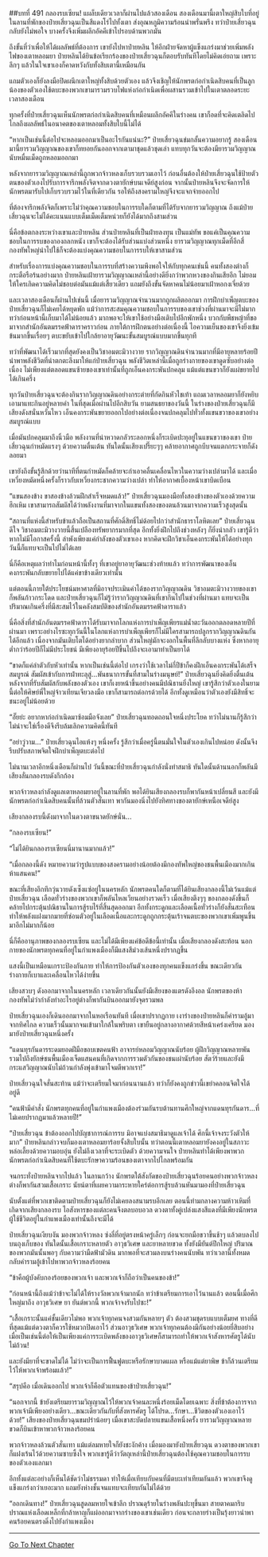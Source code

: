 ##บทที่ 491 กลองรบเซียน!
แผล็บเดียวเวลาก็ผ่านไปแล้วสองเดือน สองเดือนมานี้เตาใหญ่สิบใบที่อยู่ในลานที่พักของป๋ายเสี่ยวฉุนเป็นสีแดงโร่ไปทั้งเตา ส่งอุณหภูมิความร้อนน่าพรั่นพรึง ทว่าป๋ายเสี่ยวฉุนกลับยังไม่พอใจ บางครั้งจึงเพิ่มผลึกอัคคีเข้าไปรอบด้านพวกมัน

ถึงขั้นที่ว่าเพื่อให้ได้ผลลัพธ์ที่ต้องการ เขายังไปหาป๋ายหลิน ให้อีกฝ่ายจัดหาผู้แข็งแกร่งมาช่วยเพิ่มพลังไฟของเตาหลอมยา ป๋ายหลินได้ยินข้อเรียกร้องของป๋ายเสี่ยวฉุนก็ตอบรับทันทีโดยไม่คิดเอ่ยถาม เพราะลึกๆ แล้วในใจเขาเองก็คาดหวังกับทั้งสิบเตานี้เหมือนกัน

แถมตัวเองก็ยังลงมือปิดผนึกเตาใหญ่ทั้งสิบด้วยตัวเอง แล้วจึงเชิญให้นักพรตก่อกำเนิดสิบคนที่เป็นลูกน้องของตัวเองใช้ตบะของพวกเขามารวมรวบไฟแห่งก่อกำเนิดเพื่อผสานรวมเข้าไปในเตาตลอดระยะเวลาสองเดือน

ทุกครั้งที่ป๋ายเสี่ยวฉุนเห็นนักพรตก่อกำเนิดสิบคนที่เหมือนผลึกอัคคีในร่างคน เขาก็อดที่จะคิดเตลิดไปไกลถึงผลลัพธ์ในอนาคตของเตาหลอมทั้งสิบใบนี้ไม่ได้

“หากเป็นเช่นนี้ต่อไปจะหลอมออกมาเป็นอะไรกันแน่นะ?” ป๋ายเสี่ยวฉุนข่มกลั้นความอยากรู้ สองเดือนมานี้ยารวมวิญญาณของเขาก็ทยอยกันออกจากเตามาชุดแล้วชุดเล่า แทบทุกวันจะต้องมียารวมวิญญาณนับหมื่นเม็ดถูกหลอมออกมา

หลังจากยารวมวิญญาณเหล่านี้ถูกพวกจ้าวหลงเก็บรวบรวมเอาไว้ ก่อนอื่นต้องให้ป๋ายเสี่ยวฉุนใช้ป้ายตัวตนของตัวเองไปรับการจารึกพลังจิตจากดวงตายักษ์บนเจดีย์สูงก่อน จากนั้นป๋ายหลินจึงจะจัดการให้นักพรตมารับไปเก็บรวบรวมไว้ในที่เดียวกัน รอให้ถึงสงครามใหญ่จึงจะแจกจ่ายออกไป

ที่ต้องจารึกพลังจิตก็เพราะไม่ว่าคุณความชอบในการรบใดก็ตามที่ได้รับจากยารวมวิญญาณ ถึงแม้ป๋ายเสี่ยวฉุนจะไม่ได้คะแนนแบบเต็มเม็ดเต็มหน่วยก็ยังได้มากถึงสามส่วน

นี่คือข้อตกลงระหว่างเขาและป๋ายหลิน ส่วนป๋ายหลินที่เป็นฝ่ายลงทุน เป็นแม่ทัพ ขอแค่เป็นคุณความชอบในการรบของกองถลกหนัง เขาก็จะต้องได้รับส่วนแบ่งส่วนหนึ่ง ยารวมวิญญาณทุกเม็ดที่อีกสี่กองทัพใหญ่นำไปใช้ก็จะต้องแบ่งคุณความชอบในการรบให้เขาสามส่วน

สำหรับเรื่องการแบ่งคุณความชอบในการรบที่สร้างความพึงพอใจให้กับทุกคนเช่นนี้ คนทั้งสองต่างก็กระตือรือร้นอย่างมาก ป๋ายหลินเฝ้ายารวมวิญญาณเหล่านี้อย่างดียิ่งกว่าพวกหวงของกินเสียอีก ไม่ยอมให้ใครเกิดความคิดไม่ชอบต่อมันแม้แต่เสี้ยวเดียว แถมยังถึงขั้นจัดหาคนไม่น้อยมาเฝ้าหอกงเจี่ยด้วย

และเวลาสองเดือนก็ผ่านไปเช่นนี้ เมื่อยารวมวิญญาณจำนวนมากถูกผลิตออกมา การฝึกบำเพ็ญตบะของป๋ายเสี่ยวฉุนก็ไม่เคยได้หยุดพัก แม้ว่าการสะสมคุณความชอบในการรบของเขาช่วงที่ผ่านมาจะมีไม่มาก ทว่าก่อนหน้านี้เก็บมาได้ไม่น้อยแล้ว มากพอจะให้เขาใช้อย่างมือเติบไปอีกพักหนึ่ง บวกกับพืชหญ้าที่ขอมาจากสำนักอันตมรรคฟ้าดาราคราวก่อน ภายใต้การฝึกตนอย่างต่อเนื่องนี้ ไอความเย็นของเขาจึงยิ่งเข้มข้นมากขึ้นเรื่อยๆ ตบะขยับเข้าไปใกล้ยาอายุวัฒนะขั้นสมบูรณ์แบบมากขึ้นทุกที

ทว่าที่พัฒนาได้เร็วมากที่สุดยังคงเป็นวิชาอมตะมิวางวาย รากวิญญาณดินจำนวนมากที่มีอายุหลายร้อยปีนำพาพลังชีวิตที่น่าตกตะลึงมาให้แก่ป๋ายเสี่ยวฉุน พลังชีวิตเหล่านี้เมื่อถูกร่างกายของเขาดูดซับอย่างต่อเนื่อง ไม่เพียงแต่ตลอดแขนซ้ายของเขาเท่านั้นที่ถูกเอ็นคงกระพันปกคลุม แม้แต่แขนขวาก็ยังแผ่ขยายไปได้เกินครึ่ง

ทุกวันป๋ายเสี่ยวฉุนจะต้องกินรากวิญญาณดินอย่างกระต่ายที่กัดกินหัวไชเท้า แถมเวลาหลอมยาก็ยังหยิบเอามาแทะกินอยู่หลายคำ ในที่สุดเมื่อผ่านไปอีกสิบวัน ยามสนธยาของวันนี้ ในร่างของป๋ายเสี่ยวฉุนก็มีเสียงดังสนั่นหวั่นไหว เอ็นคงกระพันขยายออกไปอย่างต่อเนื่องจนปกคลุมไปทั่วทั้งแขนขวาของเขาอย่างสมบูรณ์แบบ

เมื่อมันปกคลุมมาถึงนิ้วมือ พลังงานที่น่าหวาดกลัวระลอกหนึ่งก็ระเบิดปะทุอยู่ในแขนขวาของเขา ป๋ายเสี่ยวฉุนกำหมัดแรงๆ ด้วยความตื่นเต้น ทันใดนั้นเสียงเปรี๊ยะๆๆ คล้ายอากาศถูกบีบจนแตกกระจายก็ดังลอยมา

เขายังถึงขั้นรู้สึกด้วยว่านาทีที่ตนกำหมัดก็คล้ายจะกำเอาคลื่นเคลื่อนไหวในความว่างเปล่ามาได้ และเมื่อเหวี่ยงหมัดหนึ่งครั้งก็ราวกับเหวี่ยงกระชากความว่างเปล่า ทำให้อากาศเบื้องหน้าเขาบิดเบือน

“แขนสองข้าง ขาสองข้างล้วนฝึกสำเร็จหมดแล้ว!” ป๋ายเสี่ยวฉุนมองมือทั้งสองข้างของตัวเองด้วยความฮึกเหิม เขาสามารถสัมผัสได้ว่าพลังงานที่มาจากในแขนทั้งสองของตนล้วนมาจากความเร็วสูงสุดนั้น

“สถานที่แห่งนี้สำหรับข้าแล้วถือเป็นสถานที่ศักดิ์สิทธิ์ไม่ด้อยไปกว่าสำนักธาราโลหิตเลย” ป๋ายเสี่ยวฉุนดีใจ วิชาอมตะมิวางวายนี้สิ้นเปลืองทรัพยากรมากที่สุด อีกทั้งยิ่งฝึกไปถึงช่วงหลังๆ ก็ยิ่งน่ากลัว เขารู้ดีว่าหากไม่มีโอกาสครั้งนี้ ลำพังเพียงแค่กำลังของตัวเขาเอง หากคิดจะฝึกวิชาเอ็นคงกระพันให้ได้อย่างทุกวันนี้ก็แทบจะเป็นไปไม่ได้เลย

นี่ก็คือเหตุผลว่าทำไมก่อนหน้านี้ทั้งๆ ที่เขาอยู่ยาอายุวัฒนะช่วงท้ายแล้ว ทว่าการพัฒนาของเอ็นคงกระพันกลับขยายไปได้แค่ขาข้างเดียวเท่านั้น

แต่ตอนนี้ภายใต้ประโยชน์มหาศาลที่มิอาจประเมินค่าได้ของรากวิญญาณดิน วิชาอมตะมิวางวายของเขาก็พลันก้าวกระโดด และป๋ายเสี่ยวฉุนก็ไม่รู้ว่ารากวิญญาณดินที่เขากินไปในช่วงที่ผ่านมา แทบจะเป็นปริมาณเกินครึ่งที่มีสะสมไว้ในคลังสมบัติของสำนักอันตมรรคฟ้าดาราแล้ว

นี่คือสิ่งที่สำนักอันตมรรคฟ้าดาราได้รับมาจากโลกแห่งการบำเพ็ญเพียรแม่น้ำตะวันออกตลอดหลายปีที่ผ่านมา เพราะอย่างไรซะทุกวันนี้ในโลกแห่งการบำเพ็ญเพียรก็ไม่มีใครสามารถปลูกรากวิญญาณดินกันได้อีกแล้ว เนื่องจากมันเติบโตได้อย่างยากลำบาก ส่วนใหญ่มักจะงอกในพื้นที่ลึกลับบางแห่ง ซึ่งหากอายุต่ำกว่าร้อยปีก็ไม่มีประโยชน์ มีเพียงอายุร้อยปีขึ้นไปถึงจะเอามาทำเป็นยาได้

“ขาดก็แค่ลำตัวกับหัวเท่านั้น หากเป็นเช่นนี้ต่อไป เกรงว่าใช้เวลาไม่กี่ปีข้าก็คงฝึกเอ็นคงกระพันได้เสร็จสมบูรณ์ สัมผัสเข้ากับการฝ่าทะลุสู่...พันธนาการขั้นที่สามในร่างมนุษย์!” ป๋ายเสี่ยวฉุนยิ่งคิดยิ่งตื่นเต้น หลังจากที่รับสัมผัสกับพลังของตัวเอง เขาก็เงยหน้าขึ้นอย่างคนมีปณิธานยิ่งใหญ่ เขารู้สึกว่าตัวเองในยามนี้ต่อให้ศิษย์พี่ใหญ่จ้าวเทียนเจียวลงมือ เขาก็สามารถต่อกรด้วยได้ อีกทั้งดูเหมือนว่าตัวเองยังมีสิทธิ์จะชนะอยู่ไม่น้อยด้วย

“อั๊ยย่ะ อยากหาก่อกำเนิดมาซ้อมมือจังเลย” ป๋ายเสี่ยวฉุนทอดถอนใจหนึ่งประโยค ทว่าไม่นานก็รู้สึกว่าไม่น่าจะใช่เรื่องดีจึงรีบล้มเลิกความคิดนี้ทันที

“อย่าวู่วาม...” ป๋ายเสี่ยวฉุนไอแห้งๆ หนึ่งครั้ง รู้สึกว่าเมื่อครู่นี้ตนมั่นใจในตัวเองเกินไปหน่อย ดังนั้นจึงรีบปรับสภาพจิตใจฝึกบำเพ็ญตบะต่อไป

ไม่นานเวลาอีกหนึ่งเดือนก็ผ่านไป วันนี้ขณะที่ป๋ายเสี่ยวฉุนกำลังนั่งทำสมาธิ ทันใดนั้นด้านนอกก็พลันมีเสียงลั่นกลองรบดังกึกก้อง

พวกจ้าวหลงกำลังดูแลเตาหลอมยาอยู่ในลานที่พัก พอได้ยินเสียงกลองรบก็พากันหน้าเปลี่ยนสี และยังมีนักพรตก่อกำเนิดสิบคนนั้นที่ล้วนตัวสั่นเทา พากันมองนิ่งไปยังทิศทางของตายักษ์เหนือเจดีย์สูง

เสียงกลองรบนี้ดังมาจากในดวงตาขนาดยักษ์นั่น...

“กลองรบเซียน!”

“ไม่ได้ยินกลองรบเซียนนี่มานานมากแล้ว!”

“เมื่อกลองนี้ดัง หมายความว่ารูปแบบของสงครามอย่างน้อยต้องมีกองทัพใหญ่ของชนพื้นเมืองมากเกินห้าแสนคน!”

ขณะที่เสียงอึกทึกวุ่นวายดังเซ็งแซ่อยู่ในนครหลัก นักพรตคนใดก็ตามที่ได้ยินเสียงกลองนี้ไม่เว้นแม้แต่ป๋ายเสี่ยวฉุน เลือดทั่วร่างของพวกเขาก็พลันไหลเวียนอย่างรวดเร็ว เมื่อเสียงตึงๆๆ ของกลองดังขึ้นก็คล้ายไปกระตุ้นปณิธานในการสู้รบไร้ที่สิ้นสุดออกมา อีกทั้งกระดูกและเลือดเนื้อทั่วร่างก็ยังสั่นสะเทือน ทำให้พลังแฝงมากมายที่ซ่อนตัวอยู่ในเลือดเนื้อและกระดูกถูกกระตุ้นเร้าจนตบะของพวกเขาเพิ่มพูนขึ้นมาอีกไม่มากก็น้อย

นี่ก็คืออานุภาพของกลองรบเซียน และไม่ได้มีเพียงแค่ข้อดีข้อนี้เท่านั้น เมื่อเสียงกลองดังสะท้อน นอกกายของนักพรตทุกคนที่อยู่ในกำแพงเมืองก็มีแสงสีม่วงเส้นหนึ่งปรากฏขึ้น

แสงนี้เป็นเหมือนเกราะป้องกันกาย ทำให้การป้องกันตัวเองของทุกคนแข็งแกร่งขึ้น ขณะเดียวกันร่างกายก็เบาและเคลื่อนไหวได้ง่ายขึ้น

เสียงสวบๆ ดังออกมาจากในนครหลัก เวลาเดียวกันนั้นยังมีเสียงของแตรดังอึงอล นักพรตของห้ากองทัพไม่ว่ากำลังทำอะไรอยู่ต่างก็พากันบินออกมายังจุดรวมพล

ป๋ายเสี่ยวฉุนเองก็เดินออกมาจากในหอเรือนทันที เมื่อเขาปรากฏกาย เงาร่างของป๋ายหลินก็คำรามอู้มาจากทิศไกล ความเร็วนั้นมากจนเข้ามาใกล้ในพริบตา เขายืนอยู่กลางอากาศด้วยสีหน้าเคร่งเครียด มองมายังป๋ายเสี่ยวฉุนหนึ่งครั้ง

“แดนทุรกันดารระดมยอดฝีมือขอบเขตคนฟ้า อาจารย์หลอมวิญญาณนับร้อย ผู้ฝึกวิญญาณหลายพัน รวมไปถึงยักษ์ชนพื้นเมืองเจ็ดแสนคนที่เกิดจากการรวมตัวกันของชนเผ่านับร้อย สัตว์ร้ายและยังมีกระแสวิญญาณนับไม่ถ้วนกำลังพุ่งเข้ามาโจมตีพวกเรา!”

ป๋ายเสี่ยวฉุนใจสั่นสะท้าน แม้ว่าจะเตรียมใจมาก่อนนานแล้ว ทว่าก็ยังคงถูกข่าวนี้เขย่าคลอนจิตใจได้อยู่ดี

“คนฟ้ามีคำสั่ง นักพรตทุกคนที่อยู่ในกำแพงเมืองต้องร่วมกันรบต้านทานศึกใหญ่จากแดนทุรกันดาร...ที่ไม่เคยปรากฏมาแล้วหลายปี!”

“ป๋ายเสี่ยวฉุน ข้าต้องออกไปบัญชาการณ์การรบ มิอาจแบ่งสมาธิมาดูแลเจ้าได้ ศึกนี้เจ้าจงระวังตัวให้มาก” ป๋ายหลินกล่าวจบก็มองเตาหลอมยาร้อยจั้งสิบใบนั้น ทว่าตอนนี้เตาหลอมยายังคงอยู่ในสภาวะหล่อเลี้ยงด้วยความอบอุ่น ยังไม่ถึงเวลาที่จะระเบิดตัว ด้วยความจนใจ ป๋ายหลินทำได้เพียงพาพวกนักพรตก่อกำเนิดสิบคนที่ใช้ตบะรักษาความร้อนของเตาจากไปไกลพร้อมกัน

จนกระทั่งป๋ายหลินจากไปแล้ว ในลานกว้าง นักพรตใต้สังกัดของป๋ายเสี่ยวฉุนร้อยคนอย่างพวกจ้าวหลงต่างก็พากันสวมเสื้อเกราะ นัยน์ตาที่เผยความกระหายใคร่ต่อการสู้รบล้วนหันมามองที่ป๋ายเสี่ยวฉุน

นับตั้งแต่ที่พวกเขาติดตามป๋ายเสี่ยวฉุนก็ยังไม่เคยลงสนามรบอีกเลย ตอนนี้ท่ามกลางความห้าวเหิมที่เกิดจากเสียงกลองรบ ไอสังหารของแต่ละคนจึงตลบอบอวล ดวงตาทั้งคู่เปล่งแสงสีแดงที่มีเพียงนักพรตผู้ใช้ชีวิตอยู่ในกำแพงเมืองเท่านั้นถึงจะมีได้

ป๋ายเสี่ยวฉุนเงียบงัน มองพวกจ้าวหลง ซ่งลี่ที่อยู่ตรงหน้าครู่เล็กๆ ก่อนจะยกมือขวาขึ้นช้าๆ แล้วตบลงไปบนถุงเก็บของ ทันใดนั้นเสื้อเกราะหลายตัว อาวุธวิเศษ และยาหลายขวด ทั้งยังมียันต์ปึกใหญ่ ปริมาณของพวกมันนั้นพอๆ กับความว่ามืดฟ้ามัวดิน มากพอที่จะสวมลงบนร่างคนนับพัน ทว่าเวลานี้ทั้งหมดกลับคำรามอู้เข้าไปหาพวกจ้าวหลงร้อยคน

“ข้าคือผู้บังคับกองร้อยของพวกเจ้า และพวกเจ้าก็ถือว่าเป็นคนของข้า!”

“ก่อนหน้านี้ถึงแม้ว่าข้าจะไม่ได้ให้รางวัลพวกเจ้ามากนัก ทว่าข้าเตรียมการเอาไว้นานแล้ว ตอนนี้เมื่อศึกใหญ่มาถึง อาวุธวิเศษ ยา ยันต์พวกนี้ พวกเจ้าจงรับไปซะ!”

“เสื้อเกราะนั้นแค่ชั้นเดียวไม่พอ พวกเจ้าทุกคนจงสวมกันหลายๆ ตัว ต้องสวมชุดรบแบบเต็มยศ ทางที่ดีที่สุดแม้แต่ดวงตาก็ควรใช้หมวกปิดเอาไว้ ส่วนอาวุธวิเศษ พวกเจ้าทุกคนต้องมีกันอย่างน้อยยี่สิบอย่าง เมื่อเป็นเช่นนี้ต่อให้เป็นเพียงแค่การระเบิดพลังของอาวุธวิเศษก็สามารถทำให้พวกเจ้าสังหารศัตรูได้นับไม่ถ้วน!

และยังมียาที่จะขาดไม่ได้ ไม่ว่าจะเป็นการฟื้นฟูตบะหรือรักษาบาดแผล หรือแม้แต่ยาพิษ ข้าก็ล้วนเตรียมไว้ให้พวกเจ้าพร้อมแล้ว!”

“สรุปคือ เมื่อเดินออกไป พวกเจ้าก็คือตัวแทนของข้าป๋ายเสี่ยวฉุน!”

“นอกจากนี้ ข้ายังเตรียมยารวมวิญญาณไว้ให้พวกเจ้าคนละหนึ่งร้อยเม็ดโดยเฉพาะ สิ่งที่ข้าต้องการจากพวกเจ้ามีเพียงอย่างเดียว...ขณะเดียวกันกับที่สังหารศัตรู ได้โปรด...รักษา...ชีวิตของตัวเองเอาไว้ด้วย!” เสียงของป๋ายเสี่ยวฉุนขมปร่าน้อยๆ เมื่อเขาสะบัดปลายแขนเสื้อหนึ่งครั้ง ยารวมวิญญาณหลายขวดก็บินเข้าหาพวกจ้าวหลงร้อยคน

พวกจ้าวหลงล้วนตัวสั่นเทา แม้แต่ลมหายใจก็ยังชะงักค้าง เมื่อมองมายังป๋ายเสี่ยวฉุน ดวงตาของพวกเขาก็แฝงเร้นไว้ด้วยความซาบซึ้งใจ พวกเขารู้ดีว่าวัตถุเหล่านี้ป๋ายเสี่ยวฉุนต้องใช้คุณความชอบในการรบของตัวเองแลกมา

อีกทั้งแต่ละอย่างก็เห็นได้ชัดว่าไม่ธรรมดา ทำให้เมื่อเทียบกับคนที่มีตบะเท่าเทียมกันแล้ว พวกเขาจึงดูแข็งแกร่งกว่าเยอะมาก แถมยังห่างชั้นจนแทบจะเทียบกันไม่ได้ด้วย

“ออกเดินทาง!” ป๋ายเสี่ยวฉุนสูดลมหายใจเข้าลึก ปราณดุร้ายในร่างพลันปะทุขึ้นมา สายตาคมกริบ ปราณแห่งเลือดเหล็กที่กล้าหาญก็แผ่ออกมาจากร่างของเขาเช่นเดียว ก่อนจะกลายร่างเป็นรุ้งยาวนำพาคนร้อยคนตรงดิ่งไปยังกำแพงเมือง

------


[Go To Next Chapter]( ./114.md)